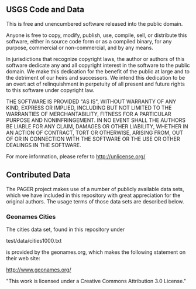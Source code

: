 ## USGS Code and Data
This is free and unencumbered software released into the public domain.

Anyone is free to copy, modify, publish, use, compile, sell, or
distribute this software, either in source code form or as a compiled
binary, for any purpose, commercial or non-commercial, and by any
means.

In jurisdictions that recognize copyright laws, the author or authors
of this software dedicate any and all copyright interest in the
software to the public domain. We make this dedication for the benefit
of the public at large and to the detriment of our heirs and
successors. We intend this dedication to be an overt act of
relinquishment in perpetuity of all present and future rights to this
software under copyright law.

THE SOFTWARE IS PROVIDED "AS IS", WITHOUT WARRANTY OF ANY KIND,
EXPRESS OR IMPLIED, INCLUDING BUT NOT LIMITED TO THE WARRANTIES OF
MERCHANTABILITY, FITNESS FOR A PARTICULAR PURPOSE AND NONINFRINGEMENT.
IN NO EVENT SHALL THE AUTHORS BE LIABLE FOR ANY CLAIM, DAMAGES OR
OTHER LIABILITY, WHETHER IN AN ACTION OF CONTRACT, TORT OR OTHERWISE,
ARISING FROM, OUT OF OR IN CONNECTION WITH THE SOFTWARE OR THE USE OR
OTHER DEALINGS IN THE SOFTWARE.

For more information, please refer to <http://unlicense.org/>

## Contributed Data

The PAGER project makes use of a number of publicly available data
sets, which we have included in this repository with great
appreciation for the original authors.  The usage terms of those data
sets are described below.

### Geonames Cities
The cities data set, found in this repository under

test/data/cities1000.txt

is provided by the geonames.org, which makes the following statement on their 
web site:

http://www.geonames.org/

"This work is licensed under a Creative Commons Attribution 3.0
License."
